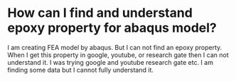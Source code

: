
# How can I find and understand epoxy property for abaqus model?

I am creating FEA model by abaqus. But I can not find an epoxy property. When I get this property in google, youtube, or research gate then I can not understand it.
I was trying google and youtube research gate etc. I am finding some data but I cannot fully understand it.

        